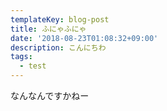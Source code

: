 ```yaml
---
templateKey: blog-post
title: ふにゃふにゃ
date: '2018-08-23T01:08:32+09:00'
description: こんにちわ
tags:
  - test
---
```

なんなんですかねー
